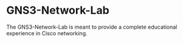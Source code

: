 # GNS3-Network-Lab
The GNS3-Network-Lab is meant to provide a complete educational experience in Cisco networking.
